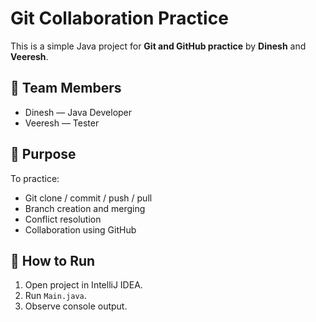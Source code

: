 # Git Collaboration Practice

This is a simple Java project for **Git and GitHub practice** by **Dinesh** and **Veeresh**.

## 👥 Team Members
- Dinesh — Java Developer
- Veeresh — Tester

## 🧠 Purpose
To practice:
- Git clone / commit / push / pull
- Branch creation and merging
- Conflict resolution
- Collaboration using GitHub

## 🏁 How to Run
1. Open project in IntelliJ IDEA.
2. Run `Main.java`.
3. Observe console output.

